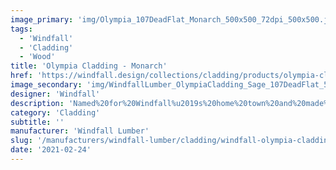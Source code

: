 ```yaml
---
image_primary: 'img/Olympia_107DeadFlat_Monarch_500x500_72dpi_500x500.jpg'
tags:
  - 'Windfall'
  - 'Cladding'
  - 'Wood'
title: 'Olympia Cladding - Monarch'
href: 'https://windfall.design/collections/cladding/products/olympia-cladding?variant=21181331393'
image_secondary: 'img/WindfallLumber_OlympiaCladding_Sage_107DeadFlat_500x500_72dpi.jpg'
designer: 'Windfall'
description: 'Named%20for%20Windfall%u2019s%20home%20town%20and%20made%20from%20the%20Pacific%20Northwest%27s%20regional%20Red%20alder%2C%20Olympia%20Cladding%20is%20available%20in%2010%20translucent%20colors%20which%20allow%20the%20natural%20features%20to%20shine%20through.%20%A0The%20cladding%20has%20a%20silky%20smooth%20face%20and%20is%20offered%20in%20two%20low-VOC%20finishes%20-%20satin%20enlivening%A0the%20wood%20and%20dead%20flat%20protecting%20the%20wood%20almost%20invisibly.%20%A0Designed%20with%20tongue%20and%20groove%20edges%20for%20easy%20installation%20with%20standard%20tools%20and%20techniques.%20Edges%20sanded%20to%20%A01/16%22%20round%20over.%20Dimensions%3A%201/2%22%20thick%20x%203-1/2%22%20wide%20in%20random%20lengths%20of%202%27%20to%208%27.'
category: 'Cladding'
subtitle: ''
manufacturer: 'Windfall Lumber'
slug: '/manufacturers/windfall-lumber/cladding/windfall-olympia-cladding-monarch'
date: '2021-02-24'
---
```

